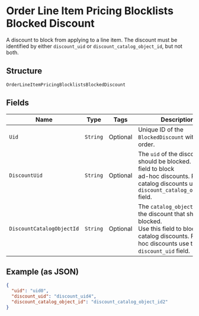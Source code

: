 
# Order Line Item Pricing Blocklists Blocked Discount

A discount to block from applying to a line item. The discount must be
identified by either `discount_uid` or `discount_catalog_object_id`, but not both.

## Structure

`OrderLineItemPricingBlocklistsBlockedDiscount`

## Fields

| Name | Type | Tags | Description | Getter |
|  --- | --- | --- | --- | --- |
| `Uid` | `String` | Optional | Unique ID of the `BlockedDiscount` within the order. | String getUid() |
| `DiscountUid` | `String` | Optional | The `uid` of the discount that should be blocked. Use this field to block<br>ad-hoc discounts. For catalog discounts use the `discount_catalog_object_id` field. | String getDiscountUid() |
| `DiscountCatalogObjectId` | `String` | Optional | The `catalog_object_id` of the discount that should be blocked.<br>Use this field to block catalog discounts. For ad-hoc discounts use the<br>`discount_uid` field. | String getDiscountCatalogObjectId() |

## Example (as JSON)

```json
{
  "uid": "uid0",
  "discount_uid": "discount_uid4",
  "discount_catalog_object_id": "discount_catalog_object_id2"
}
```


